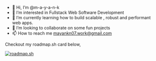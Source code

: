 - 👋 Hi, I’m @m-a-y-a-n-k
- 👀 I’m interested in Fullstack Web Software Development
- 🌱 I’m currently learning how to build scalable , robust and performant web apps.
- 💞️ I’m looking to collaborate on some fun projects
- 📫 How to reach me mayankn07.work@gmail.com

<!---
m-a-y-a-n-k/m-a-y-a-n-k is a ✨ special ✨ repository because its `README.md` (this file) appears on your GitHub profile.
You can click the Preview link to take a look at your changes.
--->

Checkout my roadmap.sh card below,

[![roadmap.sh](https://roadmap.sh/card/wide/66b38ff9e70e3d56228df87b?variant=dark&roadmaps=frontend)](https://roadmap.sh)
